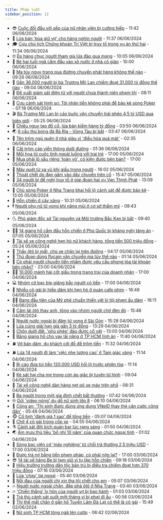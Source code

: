 ```yaml
---
title: Pháp luật
sidebar_position: 12
---
```


<!-- vnexpress-phap-luat:START -->
- 😎 [Cuộc đối đầu với sếp của nữ nhân viên bị cưỡng hiếp](https://vnexpress.net/cuoc-doi-dau-voi-sep-cua-nu-nhan-vien-bi-cuong-hiep-4755263.html) - 11:42 06/06/2024
- 🥰 [Lừa bán &#39;bùa giữ vợ&#39; cho hàng nghìn người](https://vnexpress.net/lua-ban-bua-giu-vo-cho-hang-nghin-nguoi-4755278.html) - 11:37 06/06/2024
- 🎓 [Cựu chủ tịch Chứng khoán Trí Việt bị truy tố trong vụ án thứ hai](https://vnexpress.net/cuu-chu-tich-chung-khoan-tri-viet-bi-truy-to-trong-vu-an-thu-hai-4755228.html) - 11:34 06/06/2024
- 🤓 [Ép hàng chục người tham gia lừa đảo qua mạng](https://vnexpress.net/ep-hang-chuc-nguoi-tham-gia-lua-dao-qua-mang-4755236.html) - 10:05 06/06/2024
- 🎊 [Bé hai tuổi ngã cắm đầu vào xô nước ở nhà cô giáo](https://vnexpress.net/chau-be-nga-vao-xo-nuoc-con-dao-4755202.html) - 10:00 06/06/2024
- 🙉 [Ma túy ngụy trang qua đường chuyển phát hàng không thế nào](https://video.vnexpress.net/ma-tuy-nguy-trang-qua-duong-chuyen-phat-hang-khong-the-nao-4755038.html) - 09:26 06/06/2024
- 🤡 [Gần 36.000 người bị bà Trương Mỹ Lan chiếm đoạt 31.000 tỷ đồng thế nào](https://vnexpress.net/gan-36-000-nguoi-bi-ba-truong-my-lan-chiem-doat-31-000-ty-dong-the-nao-4755093.html) - 09:04 06/06/2024
- 🗽 [Đề xuất giám sát điện tử với người chưa thành niên phạm tội](https://vnexpress.net/de-xuat-giam-sat-dien-tu-voi-nguoi-chua-thanh-nien-pham-toi-4755132.html) - 08:11 06/06/2024
- 🌋 [Cựu cảnh sát hình sự: Tôi nhận tiền không phải để bảo kê sòng Poker](https://vnexpress.net/cuu-canh-sat-hinh-su-toi-nhan-tien-khong-phai-de-bao-ke-song-poker-4755096.html) - 07:18 06/06/2024
- 🎬 [Bà Trương Mỹ Lan bị cáo buộc vận chuyển trái phép 4,5 tỷ USD qua biên giới](https://vnexpress.net/ba-truong-my-lan-bi-cao-buoc-van-chuyen-trai-phep-4-5-ty-usd-qua-bien-gioi-4754965.html) - 05:25 06/06/2024
- 💯 [Chiêu nguỵ tạo đồ cổ, lừa bán kiếm hàng tỷ đồng](https://video.vnexpress.net/chieu-nguy-tao-do-co-lua-ban-kiem-hang-ty-dong-4754856.html) - 03:50 06/06/2024
- 🌏 [6 cầu thủ bóng đá Bà Rịa - Vũng Tàu bị bắt](https://vnexpress.net/6-cau-thu-bong-da-ba-ria-vung-tau-bi-bat-4755019.html) - 03:47 06/06/2024
- 🌊 [Tên trộm ngủ quên ở nhà giàu vì &#39;điều hòa quá mát&#39;](https://vnexpress.net/ten-trom-ngu-quen-o-nha-giau-vi-dieu-hoa-qua-mat-4754866.html) - 02:35 06/06/2024
- 💂 [Cắt trộm cáp viễn thông dưới đường](https://video.vnexpress.net/cat-trom-cap-vien-thong-duoi-duong-4754374.html) - 01:36 06/06/2024
- 🎡 [Mối họa từ cuộc tình ngoài luồng với trai trẻ](https://vnexpress.net/vu-an-trung-quoc-moi-hoa-tu-cuoc-tinh-ngoai-luong-voi-trai-tre-4754796.html) - 17:00 05/06/2024
- 🫶 [Mua phải lô sầu riêng &#39;toàn vỏ&#39;, có kiện được bên bán?](https://vnexpress.net/mua-phai-lo-sau-rieng-toan-vo-co-kien-duoc-ben-ban-4754782.html) - 17:00 05/06/2024
- 🐲 [Máy quét từ xa vũ khí giấu trong người](https://vnexpress.net/may-quet-tu-xa-vu-khi-giau-trong-nguoi-4754695.html) - 16:02 05/06/2024
- 🚀 [Thoát chết do đạn găm vào dây chuyền trên cổ](https://vnexpress.net/thoat-chet-do-dan-gam-vao-day-chuyen-tren-co-4754831.html) - 15:47 05/06/2024
- 🎊 [34 người bị đề nghị truy tố ở giai đoạn hai vụ Vạn Thịnh Phát](https://vnexpress.net/34-nguoi-bi-de-nghi-truy-to-o-giai-doan-hai-vu-van-thinh-phat-4754836.html) - 13:09 05/06/2024
- 🤗 [Chủ sòng Poker ở Nha Trang khai hối lộ cảnh sát để được bảo kê](https://vnexpress.net/chu-song-poker-o-nha-trang-khai-hoi-lo-canh-sat-de-duoc-bao-ke-4754805.html) - 13:05 05/06/2024
- 🗽 [Hỗn chiến ở cây xăng](https://vnexpress.net/hon-chien-o-cay-xang-4754778.html) - 10:31 05/06/2024
- 🕴 [Người phụ nữ tử vong khi nâng mũi ở cơ sở thẩm mỹ](https://vnexpress.net/nguoi-phu-nu-tu-vong-khi-nang-mui-o-co-so-tham-my-4754748.html) - 09:43 05/06/2024
- 🌜 [Phó giám đốc sở Tài nguyên và Môi trường Bắc Kạn bị bắt](https://vnexpress.net/pho-giam-doc-so-tai-nguyen-va-moi-truong-bac-kan-bi-bat-4754757.html) - 09:40 05/06/2024
- 🧑‍🏫 [14 giang hồ cầm đầu hỗn chiến ở Phú Quốc bị kháng nghị tăng án](https://vnexpress.net/14-giang-ho-cam-dau-hon-chien-o-phu-quoc-bi-khang-nghi-tang-an-4754609.html) - 07:05 05/06/2024
- 🦩 [Tài xế xe công nghệ hẹn hò nữ khách hàng, tống tiền 500 triệu đồng](https://vnexpress.net/tai-xe-xe-cong-nghe-hen-ho-nu-khach-hang-tong-tien-500-trieu-dong-4754585.html) - 05:24 05/06/2024
- 💼 [Thấy ôtô bị mất, chủ xe chặn lại trên đường](https://vnexpress.net/thay-oto-bi-mat-chu-xe-chan-lai-tren-duong-4754525.html) - 04:17 05/06/2024
- 💫 [Thủ đoạn dùng flycam vận chuyển ma túy thế nào](https://video.vnexpress.net/thu-doan-dung-flycam-van-chuyen-ma-tuy-the-nao-4754352.html) - 01:14 05/06/2024
- 🦅 [Có phải người chuyển tiền nhầm được yêu cầu phong tỏa tài khoản bên nhận?](https://vnexpress.net/co-phai-nguoi-chuyen-tien-nham-duoc-yeu-cau-phong-toa-tai-khoan-ben-nhan-4754326.html) - 23:00 04/06/2024
- 🧑‍💻 [10.000 mảnh hài cốt giấu trong trang trại của doanh nhân](https://vnexpress.net/10-000-manh-hai-cot-che-giau-duoi-san-nha-doanh-nhan-4754367.html) - 17:00 04/06/2024
- 💻 [Nhóm cờ bạc bịp giăng bẫy người có tiền](https://vnexpress.net/co-bac-bip-lam-dong-danh-bai-bip-4754361.html) - 17:00 04/06/2024
- 🤠 [Nhiều cô gái bị hiếp dâm khi hẹn hò ở quán cafe phim](https://vnexpress.net/nhieu-co-gai-bi-hiep-dam-khi-hen-ho-o-quan-cafe-phim-4754369.html) - 16:48 04/06/2024
- 🧑‍🏫 [Bang đầu tiên của Mỹ phê chuẩn thiến vật lý tội phạm ấu dâm](https://vnexpress.net/bang-dau-tien-cua-my-phe-chuan-thien-vat-ly-toi-pham-au-dam-4754350.html) - 16:11 04/06/2024
- 🌈 [Cầm lái ôtô thay anh, tông vào nhóm người chờ đèn đỏ](https://vnexpress.net/cam-lai-oto-thay-anh-tong-vao-nhom-nguoi-cho-den-do-4754357.html) - 15:48 04/06/2024
- 🌮 [Người nước ngoài bị đâm tử vong ở Sài Gòn](https://vnexpress.net/nguoi-nuoc-ngoai-bi-dam-tu-vong-o-sai-gon-4754356.html) - 15:28 04/06/2024
- 🐲 [Lừa cúng giải hạn giá gần 3 tỷ đồng](https://vnexpress.net/lua-cung-giai-han-gia-gan-3-ty-dong-4754330.html) - 13:29 04/06/2024
- 🧰 [Chôn dưới đất, &#39;phù phép&#39; đào được cổ vật](https://vnexpress.net/phu-phep-tuong-gia-thanh-co-vat-4754318.html) - 13:00 04/06/2024
- 💄 [Băng giang hồ cho vay lãi nặng ở TP HCM lĩnh án](https://vnexpress.net/bang-giang-ho-cho-vay-lai-nang-o-tp-hcm-linh-an-4754310.html) - 11:40 04/06/2024
- ⛽️ [Vờ bán dâm, dụ khách cởi đồ để trộm tiền](https://vnexpress.net/lua-khach-mua-dam-coi-do-de-trom-tien-4754312.html) - 11:32 04/06/2024
- ⛽️ [Lừa 14 người đi làm &#39;việc nhẹ lương cao&#39; ở Tam giác vàng](https://vnexpress.net/lua-14-nguoi-di-lam-viec-nhe-luong-cao-o-tam-giac-vang-4754255.html) - 11:14 04/06/2024
- 💂 [Bị cáo đưa túi tiền 120.000 USD hối lộ trước phiên tòa](https://vnexpress.net/xach-tui-dung-120-000-usd-di-hoi-lo-truoc-phien-toa-4754133.html) - 11:14 04/06/2024
- 🤔 [Kẻ sát hại cha mẹ trong cơn ảo giác bị tuyên tử hình](https://vnexpress.net/ke-sat-hai-cha-me-trong-con-ao-giac-bi-tuyen-tu-hinh-4754244.html) - 09:04 04/06/2024
- 🧐 [Tài xế công nghệ dàn hàng nẹt pô xe máy trên phố](https://video.vnexpress.net/tai-xe-cong-nghe-dan-hang-net-po-xe-may-tren-pho-4754221.html) - 08:31 04/06/2024
- 🎃 [Ba người trong một gia đình chết bất thường](https://vnexpress.net/ba-nguoi-trong-mot-gia-dinh-chet-bat-thuong-4754155.html) - 07:42 04/06/2024
- 🤓 [Gửi &#39;video nóng&#39; dụ dỗ nữ sinh lớp 8](https://vnexpress.net/gui-video-nong-de-du-do-nu-sinh-lop-8-4754040.html) - 06:10 04/06/2024
- 💃 [Công an: &#39;Thí sinh được dùng ứng dụng VNeID thay thẻ căn cước công dân&#39;](https://vnexpress.net/cong-an-thi-sinh-duoc-dung-ung-dung-vneid-thay-the-can-cuoc-cong-dan-4754137.html) - 05:48 04/06/2024
- 🐵 [Cố tình &#39;đánh giá 1 sao&#39; để tống tiền](https://vnexpress.net/bi-bat-vi-co-tinh-danh-gia-1-sao-de-tong-tien-4754127.html) - 05:07 04/06/2024
- 🤖 [Chở 4 cô gái trong cốp xe](https://vnexpress.net/bi-phat-vi-cho-4-co-gai-trong-cop-xe-4754113.html) - 04:55 04/06/2024
- ⚗️ [Cảnh sát đột kích quán bar lúc rạng sáng](https://video.vnexpress.net/canh-sat-dot-kich-quan-bar-luc-rang-sang-4753931.html) - 01:50 04/06/2024
- 🌏 [Âm mưu thủ tiêu &#39;bồ nhí 10 năm&#39; của quan chức ngoại tình](https://vnexpress.net/am-muu-thu-tieu-bo-nhi-10-nam-cua-quan-chuc-ngoai-tinh-4753923.html) - 01:02 04/06/2024
- 🦆 [Sòng bạc viện cớ &#39;máy nghiêng&#39; từ chối trả thưởng 2,5 triệu USD](https://vnexpress.net/song-bac-vien-co-may-nghieng-tu-choi-tra-thuong-2-5-trieu-usd-4753876.html) - 17:00 03/06/2024
- 🐎 [Được trả nợ bằng tiền phạm pháp, có phải nộp lại?](https://vnexpress.net/duoc-tra-no-bang-tien-pham-phap-co-phai-nop-lai-4753478.html) - 17:00 03/06/2024
- 😎 [14 tài xế hãng Be bị tạm giữ vì tụ tập hỗn chiến](https://vnexpress.net/14-tai-xe-be-group-bi-tam-giu-vi-tu-tap-hon-chien-4753804.html) - 09:18 03/06/2024
- 💪 [Hiệu trưởng trường dân tộc bán trú bị điều tra chiếm đoạt hơn 370 triệu đồng](https://vnexpress.net/hieu-truong-truong-dan-toc-ban-tru-bi-dieu-tra-chiem-doat-hon-370-trieu-dong-4753723.html) - 07:16 03/06/2024
- 🤡 [Lừa &#39;chạy&#39; tại ngoại](https://vnexpress.net/lua-chay-tai-ngoai-4753688.html) - 05:40 03/06/2024
- 🌁 [Nỗi đau của người chị xin tha tội chết cho em](https://vnexpress.net/noi-dau-cua-nguoi-chi-xin-tha-toi-chet-cho-em-4753542.html) - 05:07 03/06/2024
- 🔥 [Người nước ngoài chặn, đập phá ôtô ở Nha Trang](https://vnexpress.net/nguoi-nuoc-ngoai-chan-oto-dap-pha-o-nha-trang-4753635.html) - 03:40 03/06/2024
- 🔥 [&#39;Chiến thắng&#39; ly hôn của người vợ bị bạo hành](https://vnexpress.net/cuoc-chien-ly-hon-cua-nguoi-vo-bi-bao-hanh-16-lan-trong-2-nam-4753487.html) - 01:03 03/06/2024
- 👺 [Trả thù cảnh sát suốt một tháng vì bị phạt đi ẩu](https://vnexpress.net/tra-thu-canh-sat-suot-mot-thang-vi-bi-phat-di-au-4753444.html) - 00:56 03/06/2024
- 🎊 [Thi thể mất chân ở gần hồ Tuyền Lâm Đà Lạt có thể là cô gái](https://vnexpress.net/thi-the-mat-chan-o-gan-ho-tuyen-lam-da-lat-co-the-la-co-gai-4753490.html) - 15:49 02/06/2024
- 🎊 [Nữ sinh TP HCM tông ngã tên cướp](https://vnexpress.net/nu-sinh-tp-hcm-tong-nga-ten-cuop-4753396.html) - 06:42 02/06/2024<!-- vnexpress-phap-luat:END -->
